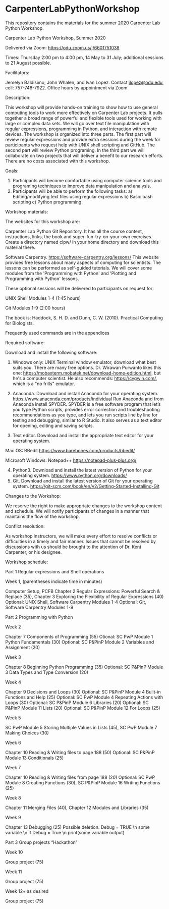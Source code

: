 # CarpenterLabPythonWorkshop
This repository contains the materials for the summer 2020 Carpenter Lab Python Workshop.

Carpenter Lab Python Workshop, Summer 2020

Delivered via Zoom: https://odu.zoom.us/j/6601751038

Times: Thursday 2:00 pm to 4:00 pm, 14 May to 31 July; additional sessions to 21 August possible.

Facilitators:

Jemelyn Baldisimo, John Whalen, and Ivan Lopez.  Contact ilopez@odu.edu, cell: 757-748-7922.  Office hours by appointment via Zoom.

Description:

This workshop will provide hands-on training to show how to use general computing tools to work more effectively on Carpenter Lab projects. It pulls together a broad range of powerful and flexible tools used for working with large or complex data sets. We will go over text file manipulation with regular expressions, programming in Python, and interaction with remote devices.  The workshop is organized into three parts. The first part will review regular expressions and provide extra sessions during the week for participants who request help with UNIX shell scripting and GitHub.  The second part will review Python programing.  In the third part we will collaborate on two projects that will deliver a benefit to our research efforts.  There are no costs associated with this workshop.

Goals:
1. Participants will become comfortable using computer science tools and programing techniques to improve data manipulation and analysis.
2. Participants will be able to perform the following tasks:
a)	Editing/modifying text files using regular expressions 
b)	Basic bash scripting 
c)	Python programming.

Workshop materials:

The websites for this workshop are:

Carpenter Lab Python Git Repository.  It has all the course content, instructions, links, the book and super-fun-try-on-your-own exercises. Create a directory named clpw/ in your home directory and download this material there.

Software Carpentry. https://software-carpentry.org/lessons/ This website provides free lessons about many aspects of computing for scientists.  The lessons can be performed as self-guided tutorials.  We will cover some modules from the 'Programming with Python' and 'Plotting and Programming with Python' lessons.

These optional sessions will be delivered to participants on request for:

UNIX Shell Modules 1-4 (1:45 hours)

Git Modules 1-9 (2:00 hours)

The book is: Haddock, S. H. D. and Dunn, C. W. (2010). Practical Computing for Biologists.

Frequently used commands are in the appendices

Required software:

Download and install the following software:

1)	Windows only: UNIX Terminal window emulator, download what best suits you.  There are many free options.  Dr. Wirawan Purwanto likes this one: https://mobaxterm.mobatek.net/download-home-edition.html, but he's a computer scientist.  He also recommends: https://cygwin.com/, which is a "no frills" emulator.

2)	Anaconda.  Download and install Anaconda for your operating system.
https://www.anaconda.com/products/individual
Run Anaconda and from Anaconda install SPYDER.  SPYDER is a free software program that let’s you type Python scripts, provides error correction and troubleshooting recommendations as you type, and lets you run scripts line by line for testing and debugging, similar to R Studio.  It also serves as a text editor for opening, editing and saving scripts.
3)	Text editor.  Download and install the appropriate text editor for your operating system.

Mac OS: BBedit https://www.barebones.com/products/bbedit/

Microsoft Windows: Notepad++ https://notepad-plus-plus.org/

4)	Python3.  Download and install the latest version of Python for your operating system.
https://www.python.org/downloads/
5) Git. Download and install the latest version of Git for your operating system.
https://git-scm.com/book/en/v2/Getting-Started-Installing-Git


Changes to the Workshop:

We reserve the right to make appropriate changes to the workshop content and schedule.  We will notify participants of changes in a manner that maintains the flow of the workshop.

Conflict resolution:

As workshop instructors, we will make every effort to resolve conflicts or difficulties in a timely and fair manner. Issues that cannot be resolved by discussions with us should be brought to the attention of Dr. Kent Carpenter, or his designee.

Workshop schedule:

Part 1 Regular expressions and Shell operations

Week 1, (parentheses indicate time in minutes)

Computer Setup, PCFB Chapter 2 Regular Expressions: Powerful Search & Replace (35),
Chapter 3 Exploring the Flexibility of Regular Expressions (40)
Optional: UNIX Shell, Software Carpentry Modules 1-4
Optional: Git, Software Carpentry Modules 1-9

Part 2 Programming with Python

Week 2

Chapter 7 Components of Programming (55)
Otional: SC PwP Module 1 Python Fundamentals (30)
Optional: SC P&PinP Module 2 Variables and Assignment (20)

Week 3

Chapter 8 Beginning Python Programming (35)
Optional: SC P&PinP Module 3 Data Types and Type Conversion (20)

Week 4

Chapter 9 Decisions and Loops (30)
Optional: SC P&PinP Module 4 Built-in Functions and Help (25)
Optional: SC PwP Module 4 Repeating Actions with Loops (30)
Optional: SC P&PinP Module 6 Libraries (20) 
Optional: SC P&PinP Module 11 Lists (20)
Optional: SC P&PinP Module 12 For Loops (25)

Week 5

SC PwP Module 5 Storing Multiple Values in Lists (45), SC PwP Module 7 Making Choices (30)

Week 6

Chapter 10 Reading & Writing files to page 188 (50)
Optional: SC P&PinP Module 13 Conditionals (25)

Week 7

Chapter 10 Reading & Writing files from page 188 (20)
Optional: SC PwP Module 8 Creating Functions (30), SC P&PinP Module 16 Writing Functions (25)

Week 8

Chapter 11 Merging Files (40), Chapter 12 Modules and Libraries (35)

Week 9

Chapter 13 Debugging (25) Possible deletion.  Debug = TRUE \n some variable \n if Debug = True \n print(some variable output) 

Part 3 Group projects “Hackathon”

Week 10

Group project (75)

Week 11

Group project (75)

Week 12+ as desired

Group project (75)


